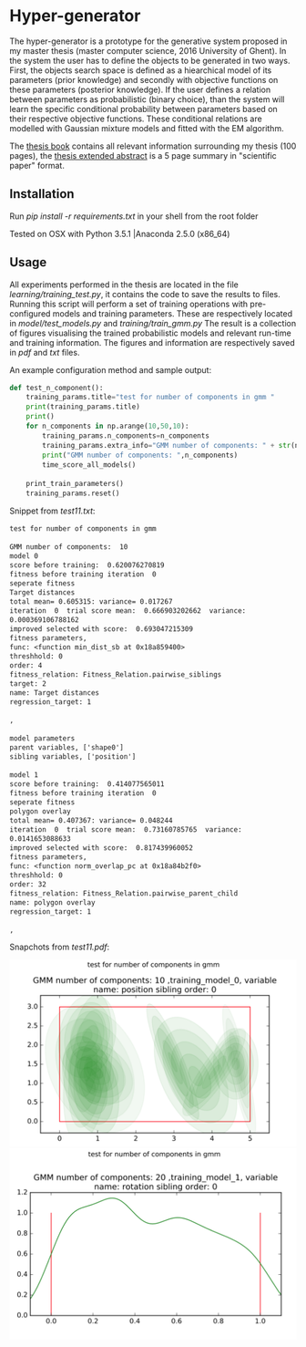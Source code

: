 # Hyper-generator

The hyper-generator is a prototype for the generative system proposed in my master thesis (master computer science, 2016 University of Ghent). 
In the system the user has to define the objects to be generated in two ways.
First, the objects search space is defined as a hiearchical model of its parameters (prior knowledge) and secondly with objective functions on these parameters (posterior knowledge).
If the user defines a relation between parameters as probabilistic (binary choice), than the system will learn the specific conditional probability between parameters based on their respective objective functions.
These conditional relations are modelled with Gaussian mixture models and fitted with the EM algorithm.

The [thesis book](https://github.com/MetaDev/thesis-hypergenerator/blob/master/doc/HaraldDeBondt_2016_Thesis.pdf) contains all relevant information surrounding my thesis (100 pages), the [thesis extended abstract](https://github.com/MetaDev/thesis-hypergenerator/blob/master/doc/extended_abstract_HDB.pdf) is a 5 page summary in "scientific paper" format.

## Installation

Run *pip install -r requirements.txt* in your shell from the root folder

Tested on OSX with Python 3.5.1 |Anaconda 2.5.0 (x86_64)

## Usage

All experiments performed in the thesis are located in the file *learning/training_test.py*, it contains the code to save the results to files.
Running this script will perform a set of training operations with pre-configured models and training parameters.
These are respectively located in *model/test_models.py* and *training/train_gmm.py*
The result is a collection of figures visualising the trained probabilistic models and relevant run-time and training information.
The figures and information are respectively saved in *pdf* and *txt* files.

An example configuration method and sample output:

```python
def test_n_component():
    training_params.title="test for number of components in gmm "
    print(training_params.title)
    print()
    for n_components in np.arange(10,50,10):
        training_params.n_components=n_components
        training_params.extra_info="GMM number of components: " + str(n_components)
        print("GMM number of components: ",n_components)
        time_score_all_models()

    print_train_parameters()
    training_params.reset()
```
Snippet from *test11.txt*:

```
test for number of components in gmm 

GMM number of components:  10
model 0
score before training:  0.620076270819
fitness before training iteration  0
seperate fitness
Target distances
total mean= 0.605315: variance= 0.017267
iteration  0  trial score mean:  0.666903202662  variance:  0.000369106788162
improved selected with score:  0.693047215309
fitness parameters,
func: <function min_dist_sb at 0x18a859400>
threshhold: 0
order: 4
fitness_relation: Fitness_Relation.pairwise_siblings
target: 2
name: Target distances
regression_target: 1

,

model parameters
parent variables, ['shape0']
sibling variables, ['position']

model 1
score before training:  0.414077565011
fitness before training iteration  0
seperate fitness
polygon overlay
total mean= 0.407367: variance= 0.048244
iteration  0  trial score mean:  0.73160785765  variance:  0.0141653088633
improved selected with score:  0.817439960052
fitness parameters,
func: <function norm_overlap_pc at 0x18a84b2f0>
threshhold: 0
order: 32
fitness_relation: Fitness_Relation.pairwise_parent_child
name: polygon overlay
regression_target: 1

,
```

Snapchots from *test11.pdf*:

![](https://github.com/MetaDev/thesis-hypergenerator/blob/master/doc/example_output_0.png)
![](https://github.com/MetaDev/thesis-hypergenerator/blob/master/doc/example_output_2.png)
